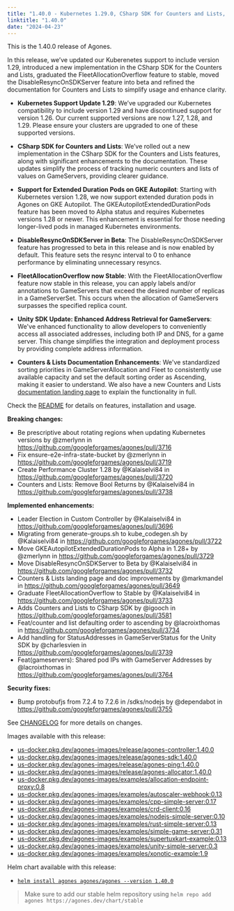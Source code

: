 ```yaml
---
title: "1.40.0 - Kubernetes 1.29.0, CSharp SDK for Counters and Lists, and Multiple Feature Promotions"
linktitle: "1.40.0"
date: "2024-04-23"
---
```


This is the 1.40.0 release of Agones.

In this release, we’ve updated our Kuberenetes support to include version 1.29, introduced a new implementation in the CSharp SDK for the Counters and Lists, graduated the FleetAllocationOverflow feature to stable, moved the DisableResyncOnSDKServer feature into beta and refined the documentation for Counters and Lists to simplify usage and enhance clarity.

- **Kubernetes Support Update 1.29**: We’ve upgraded our Kubernetes compatibility to include version 1.29 and have discontinued support for version 1.26. Our current supported versions are now 1.27, 1.28, and 1.29. Please ensure your clusters are upgraded to one of these supported versions.

- **CSharp SDK for Counters and Lists**: We’ve rolled out a new implementation in the CSharp SDK for the Counters and Lists features, along with significant enhancements to the documentation. These updates simplify the process of tracking numeric counters and lists of values on GameServers, providing clearer guidance.

- **Support for Extended Duration Pods on GKE Autopilot**: Starting with Kubernetes version 1.28, we now support extended duration pods in Agones on GKE Autopilot. The GKEAutopilotExtendedDurationPods feature has been moved to Alpha status and requires Kubernetes versions 1.28 or newer. This enhancement is essential for those needing longer-lived pods in managed Kubernetes environments.

- **DisableResyncOnSDKServer in Beta**: The DisableResyncOnSDKServer feature has progressed to beta in this release and is now enabled by default. This feature sets the resync interval to 0 to enhance performance by eliminating unnecessary resyncs.

- **FleetAllocationOverflow now Stable**: With the FleetAllocationOverflow feature now stable in this release, you can apply labels and/or annotations to GameServers that exceed the desired number of replicas in a GameServerSet. This occurs when the allocation of GameServers surpasses the specified replica count.

- **Unity SDK Update: Enhanced Address Retrieval for GameServers**: We've enhanced functionality to allow developers to conveniently access all associated addresses, including both IP and DNS, for a game server. This change simplifies the integration and deployment process by providing complete address information.

- **Counters & Lists Documentation Enhancements**: We've standardized sorting priorities in GameServerAllocation and Fleet to consistently use available capacity and set the default sorting order as Ascending, making it easier to understand. We also have a new Counters and Lists [documentation landing page](https://agones.dev/site/docs/guides/counters-and-lists/) to explain the functionality in full.

Check the <a href="https://github.com/googleforgames/agones/tree/release-1.40.0" data-proofer-ignore>README</a> for details on features, installation and usage.

**Breaking changes:**
- Be prescriptive about rotating regions when updating Kubernetes versions by @zmerlynn in https://github.com/googleforgames/agones/pull/3716
- Fix ensure-e2e-infra-state-bucket by @zmerlynn in https://github.com/googleforgames/agones/pull/3719
- Create Performance Cluster 1.28 by @Kalaiselvi84 in https://github.com/googleforgames/agones/pull/3720
- Counters and Lists: Remove Bool Returns  by @Kalaiselvi84 in https://github.com/googleforgames/agones/pull/3738

**Implemented enhancements:**
- Leader Election in Custom Controller by @Kalaiselvi84 in https://github.com/googleforgames/agones/pull/3696
- Migrating from generate-groups.sh to kube_codegen.sh by @Kalaiselvi84 in https://github.com/googleforgames/agones/pull/3722
- Move GKEAutopilotExtendedDurationPods to Alpha in 1.28+ by @zmerlynn in https://github.com/googleforgames/agones/pull/3729
- Move DisableResyncOnSDKServer to Beta by @Kalaiselvi84 in https://github.com/googleforgames/agones/pull/3732
- Counters & Lists landing page and doc improvements by @markmandel in https://github.com/googleforgames/agones/pull/3649
- Graduate FleetAllocationOverflow to Stable by @Kalaiselvi84 in https://github.com/googleforgames/agones/pull/3733
- Adds Counters and Lists to CSharp SDK by @igooch in https://github.com/googleforgames/agones/pull/3581
- Feat/counter and list defaulting order to ascending by @lacroixthomas in https://github.com/googleforgames/agones/pull/3734
- Add handling for StatusAddresses in GameServerStatus for the Unity SDK by @charlesvien in https://github.com/googleforgames/agones/pull/3739
- Feat(gameservers): Shared pod IPs with GameServer Addresses by @lacroixthomas in https://github.com/googleforgames/agones/pull/3764

**Security fixes:**
- Bump protobufjs from 7.2.4 to 7.2.6 in /sdks/nodejs by @dependabot in https://github.com/googleforgames/agones/pull/3755

See <a href="https://github.com/googleforgames/agones/blob/release-1.40.0/CHANGELOG.md" data-proofer-ignore>CHANGELOG</a> for more details on changes.

Images available with this release:

- [us-docker.pkg.dev/agones-images/release/agones-controller:1.40.0](https://us-docker.pkg.dev/agones-images/release/agones-controller:1.40.0)
- [us-docker.pkg.dev/agones-images/release/agones-sdk:1.40.0](https://us-docker.pkg.dev/agones-images/release/agones-sdk:1.40.0)
- [us-docker.pkg.dev/agones-images/release/agones-ping:1.40.0](https://us-docker.pkg.dev/agones-images/release/agones-ping:1.40.0)
- [us-docker.pkg.dev/agones-images/release/agones-allocator:1.40.0](https://us-docker.pkg.dev/agones-images/release/agones-allocator:1.40.0)
- [us-docker.pkg.dev/agones-images/examples/allocation-endpoint-proxy:0.8](https://us-docker.pkg.dev/agones-images/examples/allocation-endpoint-proxy:0.8)
- [us-docker.pkg.dev/agones-images/examples/autoscaler-webhook:0.13](https://us-docker.pkg.dev/agones-images/examples/autoscaler-webhook:0.13)
- [us-docker.pkg.dev/agones-images/examples/cpp-simple-server:0.17](https://us-docker.pkg.dev/agones-images/examples/cpp-simple-server:0.17)
- [us-docker.pkg.dev/agones-images/examples/crd-client:0.16](https://us-docker.pkg.dev/agones-images/examples/crd-client:0.16)
- [us-docker.pkg.dev/agones-images/examples/nodejs-simple-server:0.10](https://us-docker.pkg.dev/agones-images/examples/nodejs-simple-server:0.10)
- [us-docker.pkg.dev/agones-images/examples/rust-simple-server:0.13](https://us-docker.pkg.dev/agones-images/examples/rust-simple-server:0.13)
- [us-docker.pkg.dev/agones-images/examples/simple-game-server:0.31](https://us-docker.pkg.dev/agones-images/examples/simple-game-server:0.31)
- [us-docker.pkg.dev/agones-images/examples/supertuxkart-example:0.13](https://us-docker.pkg.dev/agones-images/examples/supertuxkart-example:0.13)
- [us-docker.pkg.dev/agones-images/examples/unity-simple-server:0.3](https://us-docker.pkg.dev/agones-images/examples/unity-simple-server:0.3)
- [us-docker.pkg.dev/agones-images/examples/xonotic-example:1.9](https://us-docker.pkg.dev/agones-images/examples/xonotic-example:1.9)

Helm chart available with this release:

- <a href="https://agones.dev/chart/stable/agones-1.40.0.tgz" data-proofer-ignore>
  <code>helm install agones agones/agones --version 1.40.0</code></a>

> Make sure to add our stable helm repository using `helm repo add agones https://agones.dev/chart/stable`